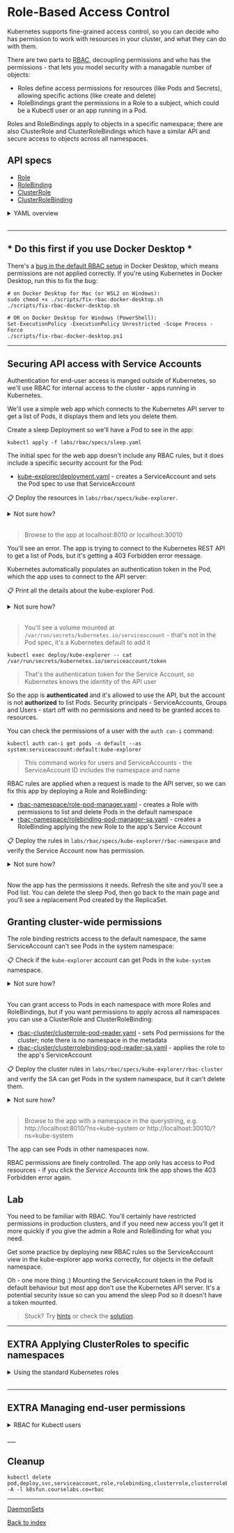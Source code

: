 # Role-Based Access Control

Kubernetes supports fine-grained access control, so you can decide who has permission to work with resources in your cluster, and what they can do with them.

There are two parts to [RBAC](https://kubernetes.io/docs/reference/access-authn-authz/rbac/), decoupling permissions and who has the permissions - that lets you model security with a managable number of objects:

- Roles define access permissions for resources (like Pods and Secrets), allowing specific actions (like create and delete)
- RoleBindings grant the permissions in a Role to a subject, which could be a Kubectl user or an app running in a Pod.

Roles and RoleBindings apply to objects in a specific namespace; there are also ClusterRole and ClusterRoleBindings which have a similar API and secure access to objects across all namespaces.

## API specs

- [Role](https://kubernetes.io/docs/reference/generated/kubernetes-api/v1.20/#role-v1-rbac-authorization-k8s-io)
- [RoleBinding](https://kubernetes.io/docs/reference/generated/kubernetes-api/v1.20/#rolebinding-v1-rbac-authorization-k8s-io)
- [ClusterRole](https://kubernetes.io/docs/reference/generated/kubernetes-api/v1.20/#clusterrole-v1-rbac-authorization-k8s-io)
- [ClusterRoleBinding](https://kubernetes.io/docs/reference/generated/kubernetes-api/v1.20/#clusterrolebinding-v1-rbac-authorization-k8s-io)

<details>
  <summary>YAML overview</summary>

## Role and RoleBinding API spec

Roles contain a set of permissions as **rules**:

```
apiVersion: rbac.authorization.k8s.io/v1
kind: Role
metadata:
  name: pod-viewer
  namespace: default
rules:
- apiGroups: [""]
  resources: ["pods"]
  verbs: ["get", "list"]
```

Each rule secures access to one or more types of resource. For each rule:

- `apiGroups` - the namespace of the resource, which you use in the `apiVersion` in object metadata; Pods are just `v1` so the apiGroup is blank, Deployments are `apps/v1` so the apiGroup would be `apps`
- `resources` - the type of the resource, which you use as the `kind` in object metadata
- `verbs` - the actions the role allows to be performed on the resource

This role equates to Kubectl `get pods` and `describe pod` permissions in the `default` namespace.

RoleBindings apply a role to a set of **subjects**:

```
apiVersion: rbac.authorization.k8s.io/v1
kind: RoleBinding
metadata:
  name: student-pod-viewer
  namespace: default
roleRef:
  apiGroup: rbac.authorization.k8s.io
  kind: Role
  name: pod-viewer
subjects:
- kind: User
  name: student@courselabs.co
  namespace: default
```

- `namespace` needs to match the namespace in the Role
- `roleRef` refers to the Role by name
- `subjects` are the Users, Groups or ServiceAccounts having the role applied - they can be in different namespaces

</details><br/>

___

## * **Do this first if you use Docker Desktop** *

There's a [bug in the default RBAC setup](https://github.com/docker/for-mac/issues/4774) in Docker Desktop, which means permissions are not applied correctly. If you're using Kubernetes in Docker Desktop, run this to fix the bug:

```
# on Docker Desktop for Mac (or WSL2 on Windows):
sudo chmod +x ./scripts/fix-rbac-docker-desktop.sh
./scripts/fix-rbac-docker-desktop.sh

# OR on Docker Desktop for Windows (PowerShell):
Set-ExecutionPolicy -ExecutionPolicy Unrestricted -Scope Process -Force
./scripts/fix-rbac-docker-desktop.ps1
```
___

## Securing API access with Service Accounts

Authentication for end-user access is manged outside of Kubernetes, so we'll use RBAC for internal access to the cluster - apps running in Kubernetes.

We'll use a simple web app which connects to the Kubernetes API server to get a list of Pods, it displays them and lets you delete them.

Create a sleep Deployment so we'll have a Pod to see in the app:

```
kubectl apply -f labs/rbac/specs/sleep.yaml
```

The initial spec for the web app doesn't include any RBAC rules, but it does include a specific security account for the Pod:

- [kube-explorer/deployment.yaml](specs/kube-explorer/deployment.yaml) - creates a ServiceAccount and sets the Pod spec to use that ServiceAccount

📋 Deploy the resources in `labs/rbac/specs/kube-explorer`.

<details>
  <summary>Not sure how?</summary>

```
kubectl apply -f labs/rbac/specs/kube-explorer
```

</details><br />

> Browse to the app at localhost:8010 or localhost:30010

You'll see an error. The app is trying to connect to the Kubernetes REST API to get a list of Pods, but it's getting a 403 Forbidden error message.

Kubernetes automatically populates an authentication token in the Pod, which the app uses to connect to the API server:

📋 Print all the details about the kube-explorer Pod.

<details>
  <summary>Not sure how?</summary>

```
# you can get the Pod ID or use the label
kubectl describe pod -l app=kube-explorer
```

</details><br />

> You'll see a volume mounted at `/var/run/secrets/kubernetes.io/serviceaccount` - that's not in the Pod spec, it's a Kubernetes default to add it

```
kubectl exec deploy/kube-explorer -- cat /var/run/secrets/kubernetes.io/serviceaccount/token
```

> That's the authentication token for the Service Account, so Kubernetes knows the identity of the API user

So the app is **authenticated** and it's allowed to use the API, but the account is not **authorized** to list Pods. Security principals - ServiceAccounts, Groups and Users - start off with no permissions and need to be granted acces to resources.

You can check the permissions of a user with the `auth can-i` command:

```
kubectl auth can-i get pods -n default --as system:serviceaccount:default:kube-explorer
```

> This command works for users and ServiceAccounts - the ServiceAccount ID includes the namespace and name

RBAC rules are applied when a request is made to the API server, so we can fix this app by deploying a Role and RoleBinding:

- [rbac-namespace/role-pod-manager.yaml](specs/kube-explorer/rbac-namespace/role-pod-manager.yaml) - creates a Role with permissions to list and delete Pods in the default namespace
- [rbac-namespace/rolebinding-pod-manager-sa.yaml](specs/kube-explorer/rbac-namespace/rolebinding-pod-manager-sa.yaml) - creates a RoleBinding applying the new Role to the app's Service Account

📋 Deploy the rules in `labs/rbac/specs/kube-explorer/rbac-namespace` and verify the Service Account now has permission.

<details>
  <summary>Not sure how?</summary>

```
kubectl apply -f labs/rbac/specs/kube-explorer/rbac-namespace

kubectl auth can-i get pods -n default --as system:serviceaccount:default:kube-explorer
```

</details><br />

Now the app has the permissions it needs. Refresh the site and you'll see a Pod list. You can delete the sleep Pod, then go back to the main page and you'll see a replacement Pod created by the ReplicaSet.

## Granting cluster-wide permissions

The role binding restricts access to the default namespace, the same ServiceAccount can't see Pods in the system namespace:

📋 Check if the `kube-explorer` account can get Pods in the `kube-system` namespace.

<details>
  <summary>Not sure how?</summary>

```
kubectl auth can-i get pods -n kube-system --as system:serviceaccount:default:kube-explorer
```
</details><br />

You can grant access to Pods in each namespace with more Roles and RoleBindings, but if you want permissions to apply across all namespaces you can use a ClusterRole and ClusterRoleBinding:

- [rbac-cluster/clusterrole-pod-reader.yaml](specs/kube-explorer/rbac-cluster/clusterrole-pod-reader.yaml) - sets Pod permissions for the cluster; note there is no namespace in the metadata
- [rbac-cluster/clusterrolebinding-pod-reader-sa.yaml](specs/kube-explorer/rbac-cluster/clusterrolebinding-pod-reader-sa.yaml) - applies the role to the app's ServiceAccount

📋 Deploy the cluster rules in `labs/rbac/specs/kube-explorer/rbac-cluster` and verify the SA can get Pods in the system namespace, but it can't delete them.

<details>
  <summary>Not sure how?</summary>

```
kubectl apply -f labs/rbac/specs/kube-explorer/rbac-cluster/

kubectl auth can-i get pods -n kube-system --as system:serviceaccount:default:kube-explorer

kubectl auth can-i delete pods -n kube-system --as system:serviceaccount:default:kube-explorer
```

</details><br />

> Browse to the app with a namespace in the querystring, e.g. http://localhost:8010/?ns=kube-system or http://localhost:30010/?ns=kube-system

The app can see Pods in other namespaces now.

RBAC permissions are finely controlled. The app only has access to Pod resources - if you click the _Service Accounts_ link the app shows the 403 Forbidden error again.

## Lab

You need to be familiar with RBAC. You'll certainly have restricted permissions in production clusters, and if you need new access you'll get it more quickly if you give the admin a Role and RoleBinding for what you need.

Get some practice by deploying new RBAC rules so the ServiceAccount view in the kube-explorer app works correctly, for objects in the default namespace.

Oh - one more thing :) Mounting the ServiceAccount token in the Pod is  default behaviour but most app don't use the Kubernetes API server. It's a potential security issue so can you amend the sleep Pod so it doesn't have a token mounted.

> Stuck? Try [hints](hints.md) or check the [solution](solution.md).

___

## **EXTRA** Applying ClusterRoles to specific namespaces

<details>
  <summary>Using the standard Kubernetes roles</summary>

There are built-in ClusterRoles which give a good starting point for general access - including `view`, `edit` and `admin`.

ClusterRoles can be bound to subjects cluster-wide with a ClusterRoleBinding **or** to specific namespaces with a RoleBinding:

- [rolebinding-edit-default.yaml](specs/user/rolebinding-edit-default.yaml) - applies the `edit` ClusterRole to the new user, restricted to the `default` namespace

```
kubectl apply -f labs/rbac/specs/user/

kubectl auth can-i delete po/user-cert-generator --as reader@courselabs.co

kubectl delete pod user-cert-generator --context labreader
```
The user can now delete Pods in the default namespace. If there were other users in the same group then they wouldn't have this permission - it's specifically bound to the user.

But the ClusterRole is limited to the `default` namespace:

```
kubectl delete pod --all -n kube-system --context labreader
```

</details><br />

___

## **EXTRA** Managing end-user permissions

<details>
  <summary>RBAC for Kubectl users</summary>

Kubernetes integrates with other systems for end-user authentication, but in a dev setup you can create certificates for users and apply RBAC rules for them. This isn't day-to-day work, but if you're interested you can work through the exercises in [RBAC for Users](rbac-for-users.md).

</details><br />
___

## Cleanup

```
kubectl delete pod,deploy,svc,serviceaccount,role,rolebinding,clusterrole,clusterrolebinding -A -l k8sfun.courselabs.co=rbac
```
---

[DaemonSets](/labs/daemonsets)

[Back to index](/index.md)